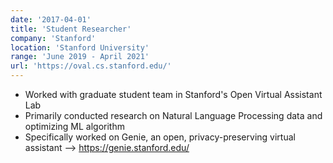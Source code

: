 ```yaml
---
date: '2017-04-01'
title: 'Student Researcher'
company: 'Stanford'
location: 'Stanford University'
range: 'June 2019 - April 2021'
url: 'https://oval.cs.stanford.edu/'
---
```


- Worked with graduate student team in Stanford's Open Virtual Assistant Lab
- Primarily conducted research on Natural Language Processing data and optimizing ML algorithm 
- Specifically worked on Genie, an open, privacy-preserving virtual assistant --> https://genie.stanford.edu/